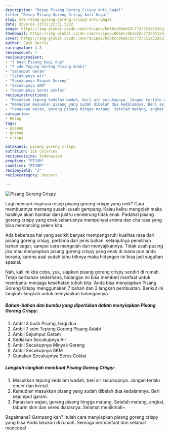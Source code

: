 ```yaml
---
description: "Resep Pisang Goreng Crispy Anti Gagal"
title: "Resep Pisang Goreng Crispy Anti Gagal"
slug: 578-resep-pisang-goreng-crispy-anti-gagal
date: 2020-08-12T22:22:31.522Z
image: https://img-global.cpcdn.com/recipes/b668cc0beb32c773/751x532cq70/pisang-goreng-crispy-foto-resep-utama.jpg
thumbnail: https://img-global.cpcdn.com/recipes/b668cc0beb32c773/751x532cq70/pisang-goreng-crispy-foto-resep-utama.jpg
cover: https://img-global.cpcdn.com/recipes/b668cc0beb32c773/751x532cq70/pisang-goreng-crispy-foto-resep-utama.jpg
author: Jack Harris
ratingvalue: 4.3
reviewcount: 7
recipeingredient:
- "3 buah Pisang bagi dua"
- "7 sdm Tepung Goreng Pisang Adabi"
- "Sejumput Garam"
- "Secukupnya Air"
- "Secukupnya Minyak Goreng"
- "Secukupnya SKM"
- "Secukupnya Seres Coklat"
recipeinstructions:
- "Masukkan tepung kedalam wadah, beri air secukupnya. Jangan terlalu encer dan kental."
- "Kemudian masukkan pisang yang sudah dibelah dua kedalamnya. Beri sejumput garam."
- "Panaskan wajan, goreng pisang hingga matang. Setelah matang, angkat, taburin skm dan seres diatasnya. Selamat menikmati~"
categories:
- Resep
tags:
- pisang
- goreng
- crispy

katakunci: pisang goreng crispy 
nutrition: 216 calories
recipecuisine: Indonesian
preptime: "PT33M"
cooktime: "PT40M"
recipeyield: "3"
recipecategory: Dessert

---
```



![Pisang Goreng Crispy](https://img-global.cpcdn.com/recipes/b668cc0beb32c773/751x532cq70/pisang-goreng-crispy-foto-resep-utama.jpg)

Lagi mencari inspirasi resep pisang goreng crispy yang unik? Cara membuatnya memang susah-susah gampang. Kalau keliru mengolah maka hasilnya akan hambar dan justru cenderung tidak enak. Padahal pisang goreng crispy yang enak seharusnya mempunyai aroma dan cita rasa yang bisa memancing selera kita.

Ada beberapa hal yang sedikit banyak mempengaruhi kualitas rasa dari pisang goreng crispy, pertama dari jenis bahan, selanjutnya pemilihan bahan segar, sampai cara mengolah dan menyajikannya. Tidak usah pusing jika mau menyiapkan pisang goreng crispy yang enak di mana pun anda berada, karena asal sudah tahu triknya maka hidangan ini bisa jadi suguhan spesial.




Nah, kali ini kita coba, yuk, siapkan pisang goreng crispy sendiri di rumah. Tetap berbahan sederhana, hidangan ini bisa memberi manfaat untuk membantu menjaga kesehatan tubuh kita. Anda bisa menyiapkan Pisang Goreng Crispy menggunakan 7 bahan dan 3 langkah pembuatan. Berikut ini langkah-langkah untuk menyiapkan hidangannya.

<!--inarticleads1-->

##### Bahan-bahan dan bumbu yang diperlukan dalam menyiapkan Pisang Goreng Crispy:

1. Ambil 3 buah Pisang, bagi dua
1. Ambil 7 sdm Tepung Goreng Pisang Adabi
1. Ambil Sejumput Garam
1. Sediakan Secukupnya Air
1. Ambil Secukupnya Minyak Goreng
1. Ambil Secukupnya SKM
1. Gunakan Secukupnya Seres Coklat




<!--inarticleads2-->

##### Langkah-langkah membuat Pisang Goreng Crispy:

1. Masukkan tepung kedalam wadah, beri air secukupnya. Jangan terlalu encer dan kental.
1. Kemudian masukkan pisang yang sudah dibelah dua kedalamnya. Beri sejumput garam.
1. Panaskan wajan, goreng pisang hingga matang. Setelah matang, angkat, taburin skm dan seres diatasnya. Selamat menikmati~




Bagaimana? Gampang kan? Itulah cara menyiapkan pisang goreng crispy yang bisa Anda lakukan di rumah. Semoga bermanfaat dan selamat mencoba!
